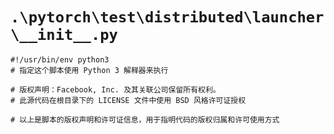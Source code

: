 # `.\pytorch\test\distributed\launcher\__init__.py`

```
#!/usr/bin/env python3
# 指定这个脚本使用 Python 3 解释器来执行

# 版权声明：Facebook, Inc. 及其关联公司保留所有权利。
# 此源代码在根目录下的 LICENSE 文件中使用 BSD 风格许可证授权

# 以上是脚本的版权声明和许可证信息，用于指明代码的版权归属和许可使用方式
```
